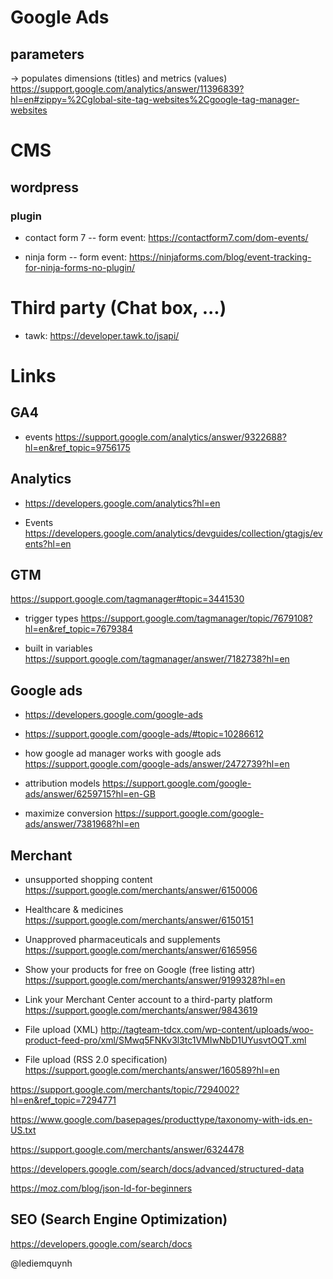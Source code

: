 # Google Ads

## parameters
-> populates dimensions (titles) and metrics (values)
https://support.google.com/analytics/answer/11396839?hl=en#zippy=%2Cglobal-site-tag-websites%2Cgoogle-tag-manager-websites


# CMS
## wordpress

### plugin
- contact form 7
-- form event: https://contactform7.com/dom-events/

- ninja form
-- form event: https://ninjaforms.com/blog/event-tracking-for-ninja-forms-no-plugin/

# Third party (Chat box, ...)
- tawk: https://developer.tawk.to/jsapi/

# Links

## GA4
- events
https://support.google.com/analytics/answer/9322688?hl=en&ref_topic=9756175

## Analytics
- https://developers.google.com/analytics?hl=en

- Events
https://developers.google.com/analytics/devguides/collection/gtagjs/events?hl=en

## GTM
https://support.google.com/tagmanager#topic=3441530

- trigger types
https://support.google.com/tagmanager/topic/7679108?hl=en&ref_topic=7679384

- built in variables
https://support.google.com/tagmanager/answer/7182738?hl=en

## Google ads
- https://developers.google.com/google-ads
- https://support.google.com/google-ads/#topic=10286612
- how google ad manager works with google ads
https://support.google.com/google-ads/answer/2472739?hl=en

- attribution models
https://support.google.com/google-ads/answer/6259715?hl=en-GB

- maximize conversion
https://support.google.com/google-ads/answer/7381968?hl=en

## Merchant
- unsupported shopping content 
https://support.google.com/merchants/answer/6150006

- Healthcare & medicines
https://support.google.com/merchants/answer/6150151

- Unapproved pharmaceuticals and supplements
https://support.google.com/merchants/answer/6165956

- Show your products for free on Google (free listing attr)
https://support.google.com/merchants/answer/9199328?hl=en

- Link your Merchant Center account to a third-party platform
https://support.google.com/merchants/answer/9843619

- File upload (XML)
http://tagteam-tdcx.com/wp-content/uploads/woo-product-feed-pro/xml/SMwq5FNKv3l3tc1VMIwNbD1UYusvtOQT.xml

- File upload (RSS 2.0 specification)
https://support.google.com/merchants/answer/160589?hl=en

https://support.google.com/merchants/topic/7294002?hl=en&ref_topic=7294771

https://www.google.com/basepages/producttype/taxonomy-with-ids.en-US.txt

https://support.google.com/merchants/answer/6324478

https://developers.google.com/search/docs/advanced/structured-data

https://moz.com/blog/json-ld-for-beginners

## SEO (Search Engine Optimization)
https://developers.google.com/search/docs

@lediemquynh